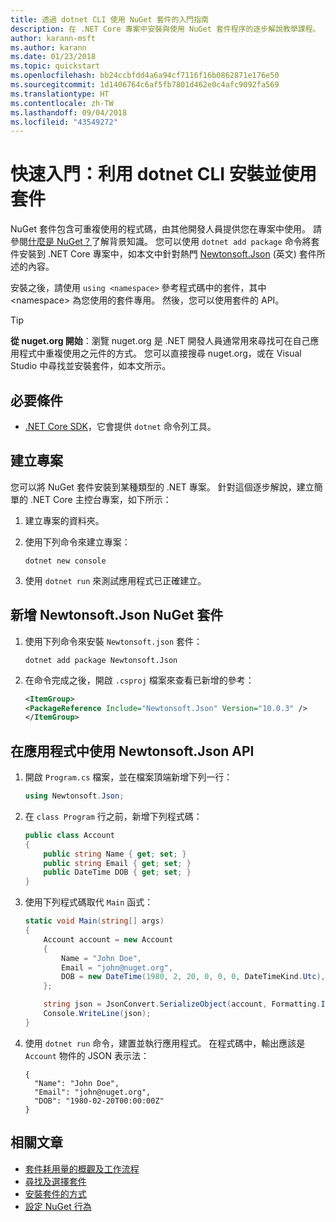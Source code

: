 ```yaml
---
title: 透過 dotnet CLI 使用 NuGet 套件的入門指南
description: 在 .NET Core 專案中安裝與使用 NuGet 套件程序的逐步解說教學課程。
author: karann-msft
ms.author: karann
ms.date: 01/23/2018
ms.topic: quickstart
ms.openlocfilehash: bb24ccbfdd4a6a94cf7116f16b0862871e176e50
ms.sourcegitcommit: 1d1406764c6af5fb7801d462e0c4afc9092fa569
ms.translationtype: HT
ms.contentlocale: zh-TW
ms.lasthandoff: 09/04/2018
ms.locfileid: "43549272"
---
```

# <a name="quickstart-install-and-use-a-package-using-the-dotnet-cli"></a>快速入門：利用 dotnet CLI 安裝並使用套件

NuGet 套件包含可重複使用的程式碼，由其他開發人員提供您在專案中使用。 請參閱[什麼是 NuGet？](../What-is-NuGet.md)了解背景知識。 您可以使用 `dotnet add package` 命令將套件安裝到 .NET Core 專案中，如本文中針對熱門 [Newtonsoft.Json](https://www.nuget.org/packages/Newtonsoft.Json/) \(英文\) 套件所述的內容。

安裝之後，請使用 `using <namespace>` 參考程式碼中的套件，其中 \<namespace\> 為您使用的套件專用。 然後，您可以使用套件的 API。

> [!Tip]
> **從 nuget.org 開始**：瀏覽 nuget.org 是 .NET 開發人員通常用來尋找可在自己應用程式中重複使用之元件的方式。 您可以直接搜尋 nuget.org，或在 Visual Studio 中尋找並安裝套件，如本文所示。

## <a name="prerequisites"></a>必要條件

- [.NET Core SDK](https://www.microsoft.com/net/download/)，它會提供 `dotnet` 命令列工具。

## <a name="create-a-project"></a>建立專案

您可以將 NuGet 套件安裝到某種類型的 .NET 專案。 針對這個逐步解說，建立簡單的 .NET Core 主控台專案，如下所示：

1. 建立專案的資料夾。

1. 使用下列命令來建立專案：

    ```cli
    dotnet new console
    ```

1. 使用 `dotnet run` 來測試應用程式已正確建立。

## <a name="add-the-newtonsoftjson-nuget-package"></a>新增 Newtonsoft.Json NuGet 套件

1. 使用下列命令來安裝 `Newtonsoft.json` 套件：

    ```cli
    dotnet add package Newtonsoft.Json
    ```

2. 在命令完成之後，開啟 `.csproj` 檔案來查看已新增的參考：

    ```xml
   <ItemGroup>
    <PackageReference Include="Newtonsoft.Json" Version="10.0.3" />
   </ItemGroup>
    ```

## <a name="use-the-newtonsoftjson-api-in-the-app"></a>在應用程式中使用 Newtonsoft.Json API

1. 開啟 `Program.cs` 檔案，並在檔案頂端新增下列一行：

    ```cs
    using Newtonsoft.Json;
    ```

1. 在 `class Program` 行之前，新增下列程式碼：

    ```cs
    public class Account
    {
        public string Name { get; set; }
        public string Email { get; set; }
        public DateTime DOB { get; set; }
    }
    ```

1. 使用下列程式碼取代 `Main` 函式：

    ```cs
    static void Main(string[] args)
    {
        Account account = new Account
        {
            Name = "John Doe",
            Email = "john@nuget.org",
            DOB = new DateTime(1980, 2, 20, 0, 0, 0, DateTimeKind.Utc),
        };

        string json = JsonConvert.SerializeObject(account, Formatting.Indented);
        Console.WriteLine(json);
    }
    ```

1. 使用 `dotnet run` 命令，建置並執行應用程式。 在程式碼中，輸出應該是 `Account` 物件的 JSON 表示法：

    ```output
    {
      "Name": "John Doe",
      "Email": "john@nuget.org",
      "DOB": "1980-02-20T00:00:00Z"
    }
    ```

## <a name="related-articles"></a>相關文章

- [套件耗用量的概觀及工作流程](../consume-packages/overview-and-workflow.md)
- [尋找及選擇套件](../consume-packages/finding-and-choosing-packages.md)
- [安裝套件的方式](../consume-packages/ways-to-install-a-package.md)
- [設定 NuGet 行為](../consume-packages/configuring-nuget-behavior.md)
